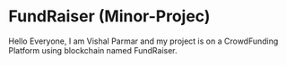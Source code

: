 ﻿# FundRaiser (Minor-Projec)

Hello Everyone,
    I am Vishal Parmar and my project is on a CrowdFunding Platform using blockchain named FundRaiser.
